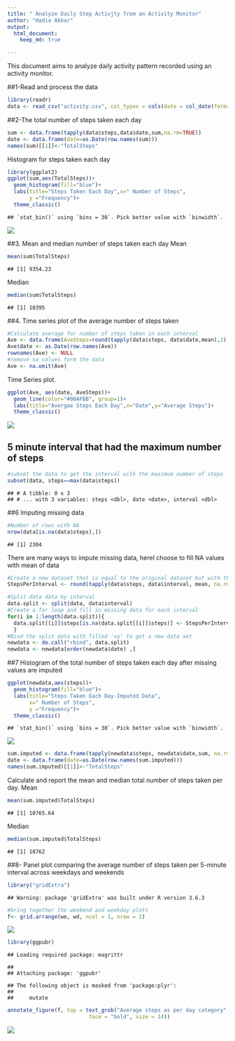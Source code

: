 ```yaml
---
title: " Analyze Daily Step Activjty from an Activity Monitor"
author: "Hadia Akbar"
output: 
  html_document: 
    keep_md: true

---
```




This document aims to analyze daily activity pattern recorded using an activity monitor.

##1-Read and process the data

```r
library(readr)
data <- read_csv("activity.csv", col_types = cols(date = col_date(format = "%m/%d/%Y")))
```

##2-The total number of steps taken each day

```r
sum <- data.frame(tapply(data$steps,data$date,sum,na.rm=TRUE))
date <- data.frame(date=as.Date(row.names(sum)))
names(sum)[[1]]<-"TotalSteps"
```
Histogram for steps taken each day

```r
library(ggplot2)
ggplot(sum,aes(TotalSteps))+
  geom_histogram(fill="blue")+
  labs(title="Steps Taken Each Day",x=" Number of Steps", 
       y ="Frequency")+  
  theme_classic()
```

```
## `stat_bin()` using `bins = 30`. Pick better value with `binwidth`.
```

![](PA1_template_files/figure-html/unnamed-chunk-3-1.png)<!-- -->

##3.	Mean and median number of steps taken each day
Mean

```r
mean(sum$TotalSteps)
```

```
## [1] 9354.23
```
Median

```r
median(sum$TotalSteps)
```

```
## [1] 10395
```

##4.  Time series plot of the average number of steps taken

```r
#Calculate average for number of steps taken in each interval
Ave <- data.frame(AveSteps=round(tapply(data$steps, data$date,mean),2), na.rm=TRUE)
Ave$date <- as.Date(row.names(Ave))
rownames(Ave) <- NULL
#remove na values form the data
Ave <- na.omit(Ave)
```
Time Series plot.

```r
ggplot(Ave, aes(date, AveSteps))+
  geom_line(color="#00AFBB", group=1)+
  labs(title="Avergae Steps Each Day",x="Date",y="Average Steps")+
  theme_classic()
```

![](PA1_template_files/figure-html/unnamed-chunk-7-1.png)<!-- -->

  ## 5 minute interval that had the maximum number of steps

```r
#subset the data to get the interval with the maximum number of steps
subset(data, steps==max(data$steps))
```

```
## # A tibble: 0 x 3
## # ... with 3 variables: steps <dbl>, date <date>, interval <dbl>
```

##6	Imputing missing data

```r
#Number of rows with NA
nrow(data[is.na(data$steps),])
```

```
## [1] 2304
```
There are many ways to impute missing data, hereI choose to fill NA values with mean of data

```r
#Create a new dataset that is equal to the original dataset but with the missing data filled in.
StepsPerInterval <- round(tapply(data$steps, data$interval, mean, na.rm = TRUE),0)

#Split data data by interval
data.split <- split(data, data$interval)
#Create a for loop and fill in missing data for each interval
for(i in 1:length(data.split)){
  data.split[[i]]$steps[is.na(data.split[[i]]$steps)] <- StepsPerInterval[i]
  }
#Bind the split data with filled 'na' to get a new data set
newdata <- do.call("rbind", data.split)
newdata <- newdata[order(newdata$date) ,]
```

##7	Histogram of the total number of steps taken each day after missing values are imputed

```r
ggplot(newdata,aes(steps))+
  geom_histogram(fill="blue")+
  labs(title="Steps Taken Each Day-Imputed Data",
       x=" Number of Steps", 
       y ="Frequency")+
  theme_classic()
```

```
## `stat_bin()` using `bins = 30`. Pick better value with `binwidth`.
```

![](PA1_template_files/figure-html/unnamed-chunk-11-1.png)<!-- -->

```r
sum.imputed <- data.frame(tapply(newdata$steps, newdata$date,sum, na.rm=TRUE))
date <- data.frame(date=as.Date(row.names(sum.imputed)))
names(sum.imputed)[[1]]<-"TotalSteps"
```
Calculate and report the mean and median total number of steps taken per day. 
Mean

```r
mean(sum.imputed$TotalSteps)
```

```
## [1] 10765.64
```
Median

```r
median(sum.imputed$TotalSteps)
```

```
## [1] 10762
```

##8-	Panel plot comparing the average number of steps taken per 5-minute interval across weekdays and weekends



```r
library("gridExtra")
```

```
## Warning: package 'gridExtra' was built under R version 3.6.3
```

```r
#bring together the weekend and weekday plots
f<- grid.arrange(we, wd, ncol = 1, nrow = 2)  
```

![](PA1_template_files/figure-html/plot2-1.png)<!-- -->

```r
library(ggpubr)
```

```
## Loading required package: magrittr
```

```
## 
## Attaching package: 'ggpubr'
```

```
## The following object is masked from 'package:plyr':
## 
##     mutate
```

```r
annotate_figure(f, top = text_grob("Average steps as per day category",
                          face = "bold", size = 14))
```

![](PA1_template_files/figure-html/plot2-2.png)<!-- -->
